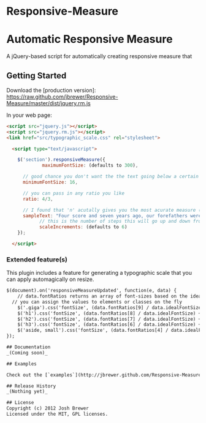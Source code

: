 Responsive-Measure
==================

# Automatic Responsive Measure

A jQuery-based script for automatically creating responsive measure that 

## Getting Started
Download the [production version]: https://raw.github.com/jbrewer/Responsive-Measure/master/dist/jquery.rm.js

In your web page:

```html
<script src="jquery.js"></script>
<script src="jquery.rm.js"></script>
<link href="src/typographic_scale.css" rel="stylesheet">

  <script type="text/javascript">

    $('section').responsiveMeasure({
			 maximumFontSize: (defaults to 300),

      // good chance you don't want the the text going below a certain size
      minimumFontSize: 16,

      // you can pass in any ratio you like
      ratio: 4/3,

      // I found that 'n' acutally gives you the most acurate measure (it varies a lot) — or you can put an actual string of your text or whatever you want, and we have a default as well
      sampleText: "Four score and seven years ago, our forefathers were actually five"
			// this is the number of steps this will go up and down from your ideal Font Size to create a typographical scale (see Extended Features)
			scaleIncrements: (defaults to 6)
    });

  </script>

```

### Extended feature(s)

This plugin includes a feature for generating a typographic scale that you can apply automagically on resize. 

```html
$(document).on('responsiveMeasureUpdated', function(e, data) {
	// data.fontRatios returns an array of font-sizes based on the ideal font size and a ratio you pass in (default is 4/3)
  // you can assign the values to elements or classes on the fly
	$('.giga').css('fontSize', (data.fontRatios[9] / data.idealFontSize) + 'rem');
	$('h1').css('fontSize', (data.fontRatios[8] / data.idealFontSize) + 'rem');
	$('h2').css('fontSize', (data.fontRatios[7] / data.idealFontSize) + 'rem');
	$('h3').css('fontSize', (data.fontRatios[6] / data.idealFontSize) + 'rem');
	$('aside, small').css('fontSize', (data.fontRatios[4] / data.idealFontSize) + 'rem');
});

## Documentation
_(Coming soon)_

## Examples

Check out the [`examples`](http://jbrewer.github.com/Responsive-Measure/examples) directory for samples of the plugin in use.directory for examples.

## Release History
_(Nothing yet)_

## License
Copyright (c) 2012 Josh Brewer  
Licensed under the MIT, GPL licenses.
